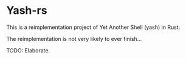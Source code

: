 # Yash-rs

This is a reimplementation project of Yet Another Shell (yash) in Rust.

The reimplementation is not very likely to ever finish...

TODO: Elaborate.
